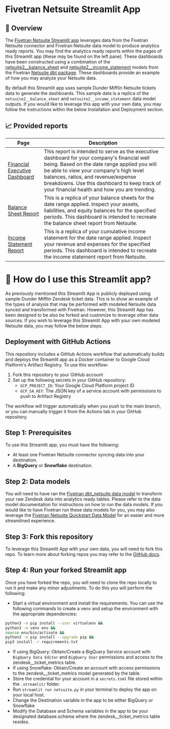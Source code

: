 # Fivetran Netsuite Streamlit App
## 📣 Overview

The [Fivetran Netsuite Streamlit app](https://fivetran-netsuite.streamlit.app/) leverages data from the Fivetran Netsuite connector and Fivetran Netsuite data model to produce analytics ready reports. You may find the analytics ready reports within the pages of this Streamlit app (these may be found on the left pane). These dashboards have been constructed using a combination of the [netsuite2__balance_sheet](https://fivetran.github.io/dbt_netsuite/#!/model/model.netsuite2.netsuite2__balance_sheet) and [netsuite2__income_statement](https://fivetran.github.io/dbt_netsuite/#!/model/model.netsuite2.netsuite2__income_statement) models from the Fivetran [Netsuite dbt package](https://github.com/fivetran/dbt_netsuite). These dashboards provide an example of how you may analyze your Netsuite data.

By default this Streamlit app uses sample Dunder Mifflin Netsuite tickets data to generate the dashboards. This sample data is a replica of the `netsuite2__balance_sheet` and `netsuite2__income_statement` data model outputs. If you would like to leverage this app with your own data, you may follow the instructions within the below Installation and Deployment section.

## 📈 Provided reports

| **Page** | **Description** |
|----------|-----------------|
| [Financial Executive Dashboard](https://fivetran-netsuite.streamlit.app/financial_executive_dashboard) | This report is intended to serve as the executive dashboard for your company's financial well being. Based on the date range applied you will be able to view your company's high level balances, ratios, and revenue/expense breakdowns. Use this dashboard to keep track of your financial health and how you are trending. |
| [Balance Sheet Report](https://fivetran-netsuite.streamlit.app/balance_sheet_report) | This is a replica of your balance sheets for the date range applied. Inspect your assets, liabilities, and equity balances for the specified periods. This dashboard is intended to recreate the balance sheet report from Netsuite. | 
| [Income Statement Report](https://fivetran-netsuite.streamlit.app/profit_and_loss_report) | This is a replica of your cumulative income statement for the date range applied. Inspect your revenue and expenses for the specified periods. This dashboard is intended to recreate the income statement report from Netsuite. | 

# 🎯 How do I use this Streamlit app?
As previously mentioned this Streamlit App is publicly deployed using sample Dunder Mifflin Zendesk ticket data. This is to show an example of the types of analysis that may be performed with modeled Netsuite data synced and transformed with Fivetran. However, this Streamlit App has been designed to be also be forked and customize to leverage other data sources. If you wish to leverage this Streamlit App with your own modeled Netsuite data, you may follow the below steps.

## Deployment with GitHub Actions
This repository includes a GitHub Actions workflow that automatically builds and deploys the Streamlit app as a Docker container to Google Cloud Platform's Artifact Registry. To use this workflow:

1. Fork this repository to your GitHub account
2. Set up the following secrets in your GitHub repository:
   - `GCP_PROJECT_ID`: Your Google Cloud Platform project ID
   - `GCP_SA_KEY`: The JSON key of a service account with permissions to push to Artifact Registry

The workflow will trigger automatically when you push to the main branch, or you can manually trigger it from the Actions tab in your GitHub repository.

## Step 1: Prerequisites
To use this Streamlit app, you must have the following:

- At least one Fivetran Netsuite connector syncing data into your destination.
- A **BigQuery** or **Snowflake** destination.

## Step 2: Data models
You will need to have ran the [Fivetran dbt_netsuite data model](https://github.com/fivetran/dbt_netsuite) to transform your raw Zendesk data into analytics ready tables. Please refer to the data model documentation for instructions on how to run the data models. If you would like to have Fivetran run these data models for you, you may also leverage the [Fivetran Netsuite Quickstart Data Model](https://fivetran.com/docs/transformations/quickstart) for an easier and more streamlined experience.

## Step 3: Fork this repository
To leverage this Streamlit App with your own data, you will need to fork this repo. To learn more about forking repos you may refer to the [GitHub docs](https://docs.github.com/en/get-started/quickstart/fork-a-repo).

## Step 4: Run your forked Streamlit app
Once you have forked the repo, you will need to clone the repo locally to run it and make any minor adjustments. To do this you will perform the following:
- Start a virtual environment and install the requirements. You can use the following commands to create a venv and setup the environment with the appropriate dependencies:
```zsh
python3 -m pip install --user virtualenv && 
python3 -m venv env && 
source env/bin/activate && 
python3 -m pip install --upgrade pip && 
pip3 install -r requirements.txt
```
- If using BigQuery: Obtain/Create a BigQuery Service account with `BigQuery Data Editor` and `BigQuery User` permissions and access to the zendesk__ticket_metrics table.
- If using Snowflake: Obtain/Create an account with access permissions to the zendesk__ticket_metrics model generated by the table.
- Store the credential for your account in a `secrets.toml` file stored within the `.streamlit/` folder.
- Run `streamlit run netsuite.py` in your terminal to deploy the app on your local host.
- Change the Destination variable in the app to be either BigQuery or Snowflake
- Modify the Database and Schema variables in the app to be your designated database.schema where the zendesk__ticket_metrics table resides.
